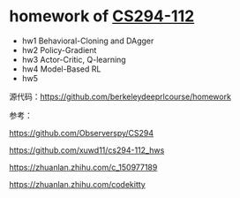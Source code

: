 # homework of [CS294-112](http://rail.eecs.berkeley.edu/deeprlcourse/)

* hw1 Behavioral-Cloning and DAgger
* hw2 Policy-Gradient
* hw3 Actor-Critic, Q-learning
* hw4 Model-Based RL
* hw5


源代码：https://github.com/berkeleydeeprlcourse/homework

参考：

https://github.com/Observerspy/CS294 

https://github.com/xuwd11/cs294-112_hws

https://zhuanlan.zhihu.com/c_150977189

https://zhuanlan.zhihu.com/codekitty
